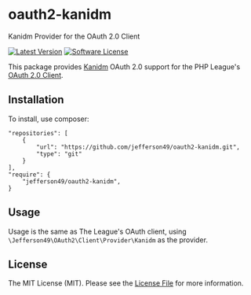 # oauth2-kanidm
Kanidm Provider for the OAuth 2.0 Client

[![Latest Version](https://img.shields.io/github/release/jefferson49/oauth2-kanidm.svg?style=flat-square)](https://github.com/jefferson49/oauth2-kanidm/releases)
[![Software License](https://img.shields.io/badge/license-MIT-brightgreen.svg?style=flat-square)](https://github.com/jefferson49/oauth2-kanidm/blob/main/LICENSE)

This package provides [Kanidm](https://kanidm.com/) OAuth 2.0 support for the PHP League's [OAuth 2.0 Client](https://github.com/thephpleague/oauth2-client).

## Installation

To install, use composer:

```
"repositories": [
    {
        "url": "https://github.com/jefferson49/oauth2-kanidm.git",
        "type": "git"
    }
],
"require": {
    "jefferson49/oauth2-kanidm",
}
```

## Usage

Usage is the same as The League's OAuth client, using `\Jefferson49\OAuth2\Client\Provider\Kanidm` as the provider.

## License

The MIT License (MIT). Please see the [License File](https://github.com/jefferson49/oauth2-kanidm/blob/main/LICENSE) for more information.
